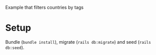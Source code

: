 Example that filters countries by tags

# Setup

Bundle (`bundle install`), migrate (`rails db:migrate`) and seed (`rails db:seed`).
